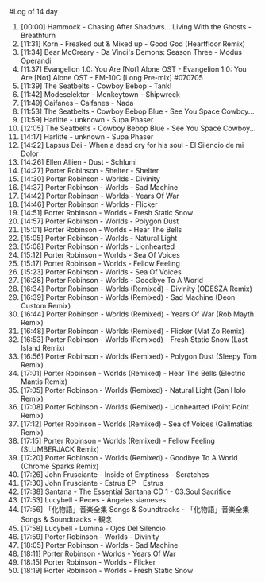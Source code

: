 #Log of 14 day

1. [00:00] Hammock - Chasing After Shadows... Living With the Ghosts - Breathturn
1. [11:31] Korn - Freaked out & Mixed up - Good God (Heartfloor Remix)
1. [11:34] Bear McCreary - Da Vinci's Demons: Season Three - Modus Operandi
1. [11:37] Evangelion 1.0: You Are [Not] Alone OST - Evangelion 1.0: You Are [Not] Alone OST - EM-10C [Long Pre-mix] #070705
1. [11:39] The Seatbelts - Cowboy Bebop - Tank!
1. [11:42] Modeselektor - Monkeytown - Shipwreck
1. [11:49] Caifanes - Caifanes - Nada
1. [11:53] The Seatbelts - Cowboy Bebop Blue - See You Space Cowboy...
1. [11:59] Harlitte - unknown - Supa Phaser
1. [12:05] The Seatbelts - Cowboy Bebop Blue - See You Space Cowboy...
1. [14:17] Harlitte - unknown - Supa Phaser
1. [14:22] Lapsus Dei - When a dead cry for his soul - El Silencio de mi Dolor
1. [14:26] Ellen Allien - Dust - Schlumi
1. [14:27] Porter Robinson - Shelter - Shelter
1. [14:30] Porter Robinson - Worlds - Divinity
1. [14:37] Porter Robinson - Worlds - Sad Machine
1. [14:42] Porter Robinson - Worlds - Years Of War
1. [14:46] Porter Robinson - Worlds - Flicker
1. [14:51] Porter Robinson - Worlds - Fresh Static Snow
1. [14:57] Porter Robinson - Worlds - Polygon Dust
1. [15:01] Porter Robinson - Worlds - Hear The Bells
1. [15:05] Porter Robinson - Worlds - Natural Light
1. [15:08] Porter Robinson - Worlds - Lionhearted
1. [15:12] Porter Robinson - Worlds - Sea Of Voices
1. [15:17] Porter Robinson - Worlds - Fellow Feeling
1. [15:23] Porter Robinson - Worlds - Sea Of Voices
1. [16:28] Porter Robinson - Worlds - Goodbye To A World
1. [16:34] Porter Robinson - Worlds (Remixed) - Divinity (ODESZA Remix)
1. [16:39] Porter Robinson - Worlds (Remixed) - Sad Machine (Deon Custom Remix)
1. [16:44] Porter Robinson - Worlds (Remixed) - Years Of War (Rob Mayth Remix)
1. [16:48] Porter Robinson - Worlds (Remixed) - Flicker (Mat Zo Remix)
1. [16:53] Porter Robinson - Worlds (Remixed) - Fresh Static Snow (Last Island Remix)
1. [16:56] Porter Robinson - Worlds (Remixed) - Polygon Dust (Sleepy Tom Remix)
1. [17:01] Porter Robinson - Worlds (Remixed) - Hear The Bells (Electric Mantis Remix)
1. [17:05] Porter Robinson - Worlds (Remixed) - Natural Light (San Holo Remix)
1. [17:08] Porter Robinson - Worlds (Remixed) - Lionhearted (Point Point Remix)
1. [17:12] Porter Robinson - Worlds (Remixed) - Sea of Voices (Galimatias Remix)
1. [17:15] Porter Robinson - Worlds (Remixed) - Fellow Feeling (SLUMBERJACK Remix)
1. [17:20] Porter Robinson - Worlds (Remixed) - Goodbye To A World (Chrome Sparks Remix)
1. [17:26] John Frusciante - Inside of Emptiness - Scratches
1. [17:30] John Frusciante - Estrus EP - Estrus
1. [17:38] Santana - The Essential Santana CD 1 - 03.Soul Sacrifice
1. [17:53] Lucybell - Peces - Ángeles siameses
1. [17:56] 「化物語」音楽全集 Songs & Soundtracks - 「化物語」音楽全集 Songs & Soundtracks - 観念
1. [17:58] Lucybell - Lúmina - Ojos Del Silencio
1. [17:59] Porter Robinson - Worlds - Divinity
1. [18:05] Porter Robinson - Worlds - Sad Machine
1. [18:11] Porter Robinson - Worlds - Years Of War
1. [18:15] Porter Robinson - Worlds - Flicker
1. [18:19] Porter Robinson - Worlds - Fresh Static Snow
